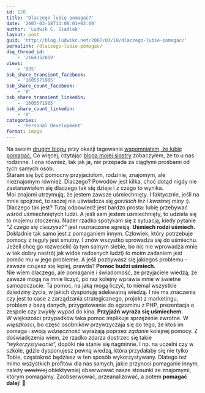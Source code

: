 ```yaml
---
id: 120
title: 'Dlaczego lubię pomagać?'
date: '2007-03-18T13:08:01+02:00'
author: 'Ludwik C. Siadlak'
layout: post
guid: 'http://blog.ludwikc.net/2007/03/18/dlaczego-lubie-pomagac/'
permalink: /dlaczego-lubie-pomagac/
dsq_thread_id:
    - '2164352059'
views:
    - '935'
bsb_share_transient_facebook:
    - '1605571985'
bsb_share_count_facebook:
    - '0'
bsb_share_transient_linkedin:
    - '1605571985'
bsb_share_count_linkedin:
    - '0'
categories:
    - 'Personal Development'
format: image
---
```


Na swoim [drugim blogu](http://personaldevelopment.pl/) przy okazji tagowania [wspomniałem, że lubię pomagać.](http://personaldevelopment.pl/) Co więcej, czytając [bloga mojej siostry](http://lenka.mylog.pl) zobaczyłem, że to u nas rodzinne. I ona również, tak jak ja, nie przepada za ciągłymi prośbami od tych samych osób.  
Staram się być pomocny przyjaciołom, rodzinie, znajomym, ale nieznajomym również. Dlaczego? Powodów jest kilka, choć dotąd nigdy nie zastanawiałem się dlaczego tak się dzieje i z czego to wynika.  
Moi znajomi utrzymują, że jestem zawsze uśmiechnięty. I faktycznie, jeśli na mnie spojrzeć, to raczej nie uświadcza się *gorzkich łez i kwaśnej miny* :). Dlaczego tak jest? Tutaj odpowiedź jest bardzo prosta: lubię przebywać wśród uśmiechniętych ludzi. A jeśli sam jestem uśmiechnięty, to udziela się to mojemu otoczeniu. Nader rzadko spotykam się z sytuacją, kiedy pytanie *“Z czego się cieszysz?”* jest naznaczone agresją. **Uśmiech rodzi uśmiech.**  
Dokładnie tak samo jest z pomaganiem innym. Człowiek, który potrzebuje pomocy z reguły jest smutny. I znów wszystko sprowadza się do uśmiechu. Jeżeli chcę go rozweselić (a tym samym siebie, bo nic nie wprowadza mnie w tak dobry nastrój jak widok radosnych ludzi) to moim zadaniem jest pomóc mu w jego problemie. A jeśli pozbywasz się jakiegoś problemu – zawsze czujesz się lepiej, prawda?  **Pomoc budzi uśmiech.**  
Nie wiem dlaczego, ale pomaganie i świadomość, że przyjaciele wiedzą, że zawsze mogą na mnie liczyć, po raz kolejny wprawia mnie w świetne samopoczucie. Ta pomoc, na jaką mogą liczyć, to niemal wszystkie dziedziny życia, w jakich dysponuję adekwatną wiedzą. I nie ma znaczenia czy jest to case z zarządzania strategicznego, projekt z marketingu, problem z bazą danych, przygotowanie do egzaminu z PHP, prezentacja o zespole czy zwykły wypad do kina. **Przyjaźń wyraża się uśmiechem.**  
W większości przypadków taka pomoc implikuje sprzężenie zwrotne. W *więszkości*, bo część osobników przywzyczaja się do tego, że ktoś im pomaga i swoją *wdzięczność* wyrażają poprzez *żądanie* kolejnej pomocy. Z doświadczenia wiem, że rzadko zdarza dostrzec się takie “*wykorzystywanie*“, dopóki nie stanie się nagminne. I np. na uczelni czy w szkole, gdzie dysponujesz pewną wiedzą, która przydałaby się nie tylko Tobie, częstokroć będziesz w ten sposób wykorzystywany. Dlatego też mimo wszystkich profitów dla nas samych, jakie przynosi pomaganie innym, należy <del datetime="2007-03-18T11:50:35+00:00">uważniej</del> obiektywniej obserwować nasze stosunki ze znajomymi, którym pomagamy. Zaobserwować, przeanalizować, a potem **pomagać dalej**! 🙂